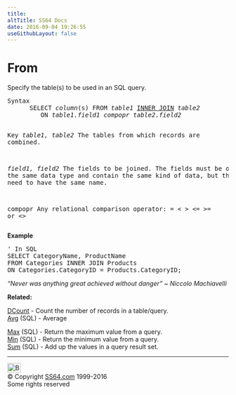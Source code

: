 ```yaml
---
title:
altTitle: SS64 Docs
date: 2016-09-04 19:26:55
useGithubLayout: false
---
```

<!-- #BeginLibraryItem "/Library/head_access.lbi" --><!-- #EndLibraryItem --><h1>From</h1>
<p> Specify the table(s) to be used in an SQL query.</p>
<pre>Syntax
      SELECT <i>column</i>(s) FROM <i>table1</i> <a href="join.html">INNER JOIN</a> <i>table2</i> 
         ON <i>table1.field1 compopr table2.field2</i>

Key
   <i>table1, table2</i>   The tables from which records are combined.

   <i>field1, field2</i>   The fields to be joined.
                    The fields must be of the same data type and
                    contain the same kind of data, but they 
                    do not need to have the same name.

   compopr          Any relational comparison operator:
                     =  &lt;  &gt;  &lt;=  &gt;=  or  &lt;&gt;</pre>
<p><b>Example</b></p>
<pre><span class="body">' In SQL</span>
SELECT CategoryName, ProductName <br>FROM Categories INNER JOIN Products <br>ON Categories.CategoryID = Products.CategoryID;</pre>
<p class="quote"><i>“Never was anything great achieved without danger” ~ Niccolo Machiavelli</i></p>
<p><b>Related:</b></p>
<p><a href="dcount.html">DCount</a> - Count the number of records in a table/query.<br>
<a href="avg.html">Avg</a> (SQL) - Average<br>

<a href="max.html">Max</a> (SQL) - Return the maximum value from a query.<a href="min.html"><br>
Min</a> (SQL) - Return the minimum value from a query.<br>
<a href="sum.html">Sum</a> (SQL) - Add up the values in a query result set.</p><!-- #BeginLibraryItem "/Library/foot_access.lbi" --><p>
<!-- access -->

<hr>
<div id="bl" class="footer"><a href="from.html#"><img src="../images/top.png" width="30" height="22" alt="Back to the Top"></a></div>
<div id="br" class="footer, tagline">© Copyright <a href="http://ss64.com/">SS64.com</a> 1999-2016<br>
Some rights reserved</div><!-- #EndLibraryItem -->

